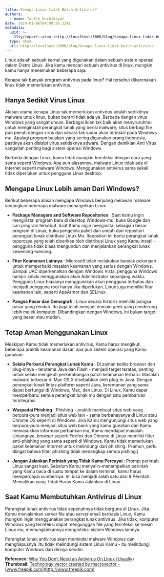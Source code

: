```yaml
---
title: Kenapa Linux tidak Butuh Antivirus?
authors:
  - name: Taufik Nurhidayat
date: 2024-01-06T04:09:56.224Z
metadata:
  uuid: >-
    11ty/import::atom::http://localhost:3000/blog/kenapa-linux-tidak-butuh-antivirus
  type: atom
  url: http://localhost:3000/blog/kenapa-linux-tidak-butuh-antivirus
---
```

Linux adalah sebuah kernel yang digunakan dalam sebuah sistem operasi dalam Distro Linux. Jika kamu mencari sebuah antivirus di linux, mungkin kamu hanya menemukan beberapa saja.

Kenapa tak banyak program antivirus pada linux? Hal tersebut dikarenakan linux tidak memerlukan antivirus.

## Hanya Sedikit Virus Linux

Alasan utama kenapa Linux tak memerlukan antivirus adalah sedikitnya malware untuk linux, bukan berarti tidak ada ya. Berbeda dengan virus Windows yang sangat umum. Berbagai iklan tak baik akan menyruruhmu untuk menginstall perangkat lunak yang berisi malware, situs berbagi file pun penuh dengan virus dan secara tak sadar akan terinstal pada Windows mu. Apalagi program bajakan yang sering digunakan orang Indonesia, pastinya akan disisipi virus setidaknya adware. Dengan demikian Anti Virus sangatlah penting bagi sistem operasi Windows.

Berbeda dengan Linux, kamu tidak mungkin terinfeksi dengan cara yang sama seperti Windows. Apa pun alasannya, malware Linux tidak ada di Internet seperti malware Windows. Menggunakan antivirus sama sekali tidak diperlukan untuk pengguna Linux desktop.

## Mengapa Linux Lebih aman Dari Windows?

Berikut beberapa alasan mengapa Windows berjuang melawan malware sedangkan beberapa malware menargetkan Linux.

-   **Package Managers and Software Repositories** : Saat kamu ingin menginstal program baru di desktop Windows-mu, buka Google dan cari program tersebut. Saat Kamu ingin menginstal sebagian besar program di Linux, buka pengelola paket dan unduh dari repositori perangkat lunak distribusi Linux Mu. Repositori ini berisi perangkat lunak tepercaya yang telah diperiksa oleh distribusi Linux yang Kamu install - pengguna tidak biasa mengunduh dan menjalankan perangkat lunak sewenang-wenang.
    
-   **Fitur Keamanan Lainnya** : Microsoft telah melakukan banyak pekerjaan untuk memperbaiki masalah keamanan yang serius dengan Windows. Sampai UAC diperkenalkan dengan Windows Vista, pengguna Windows hampir selalu menggunakan akun Administrator sepanjang waktu. Pengguna Linux biasanya menggunakan akun pengguna terbatas dan menjadi pengguna root hanya jika diperlukan. Linux juga memiliki fitur keamanan lain, seperti AppArmor dan SELinux.
    
-   **Pangsa Pasar dan Demografi** : Linux secara historis memiliki pangsa pasar yang rendah. Itu juga telah menjadi domain geek yang cenderung lebih melek komputer. Dibandingkan dengan Windows, ini bukan target yang besar atau mudah.
    

## Tetap Aman Menggunakan Linux

Meskipun Kamu tidak memerlukan antivirus, Kamu harus mengikuti beberapa praktik keamanan dasar, apa pun sistem operasi yang Kamu gunakan:

-   **Selalu Perbarui Perangkat Lunak Kamu** : Di zaman ketika browser dan plug-innya - terutama Java dan Flash - menjadi target teratas, penting untuk selalu mengikuti perkembangan patch keamanan terbaru. Masalah malware terbesar di Mac OS X disebabkan oleh plug-in Java. Dengan perangkat lunak lintas platform seperti Java, kerentanan yang sama dapat berfungsi di Windows, Mac, dan Linux. Di Linux, Kamu dapat memperbarui semua perangkat lunak mu dengan satu pembaruan terintegrasi.
    
-   **Waspadai Phishing** : Phishing - praktik membuat situs web yang berpura-pura menjadi situs web lain - sama berbahayanya di Linux atau Chrome OS seperti di Windows. Jika Kamu mengunjungi situs web yang berpura-pura menjadi situs web bank yang kamu gunakan dan Kamu memasukkan informasi perbankan mu, Kamu mendapat masalah. Untungnya, browser seperti Firefox dan Chrome di Linux memiliki filter anti-phishing yang sama seperti di Windows. Kamu tidak memerlukan paket keamanan Internet untuk melindungi dari phishing. (Namun, perlu diingat bahwa filter phishing tidak menangkap semua pishing.)
    
-   **Jangan Jalankan Perintah yang Tidak Kamu Percayai** : Prompt perintah Linux sangat kuat. Sebelum Kamu menyalin-menempelkan perintah yang Kamu baca di suatu tempat ke dalam terminal, kamu harus mempercayai sumbernya. Ini bisa menjadi salah satu dari 8 Perintah Mematikan yang Tidak Harus Kamu Jalankan di Linux .
    

## Saat Kamu Membutuhkan Antivirus di Linux

Perangkat lunak antivirus tidak sepenuhnya tidak berguna di Linux. Jika Kamu menjalankan server file atau server email berbasis Linux, Kamu mungkin ingin menggunakan perangkat lunak antivirus. Jika tidak, komputer Windows yang terinfeksi dapat mengunggah file yang terinfeksi ke mesin Linux mu, memungkinkannya menginfeksi sistem Windows lainnya.

Perangkat lunak antivirus akan memindai malware Windows dan menghapusnya. Itu tidak melindungi sistem Linux Kamu - itu melindungi komputer Windows dari dirinya sendiri.

**Reference**: [Why You Don’t Need an Antivirus On Linux (Usually)](https://www.howtogeek.com/135392/htg-explains-why-you-dont-need-an-antivirus-on-linux-and-when-you-do/)  
**Thumbnail**: [Technology vector created by macrovector -](https://www.freepik.com/vectors/technology) [www.freepik.com](http://www.freepik.com)